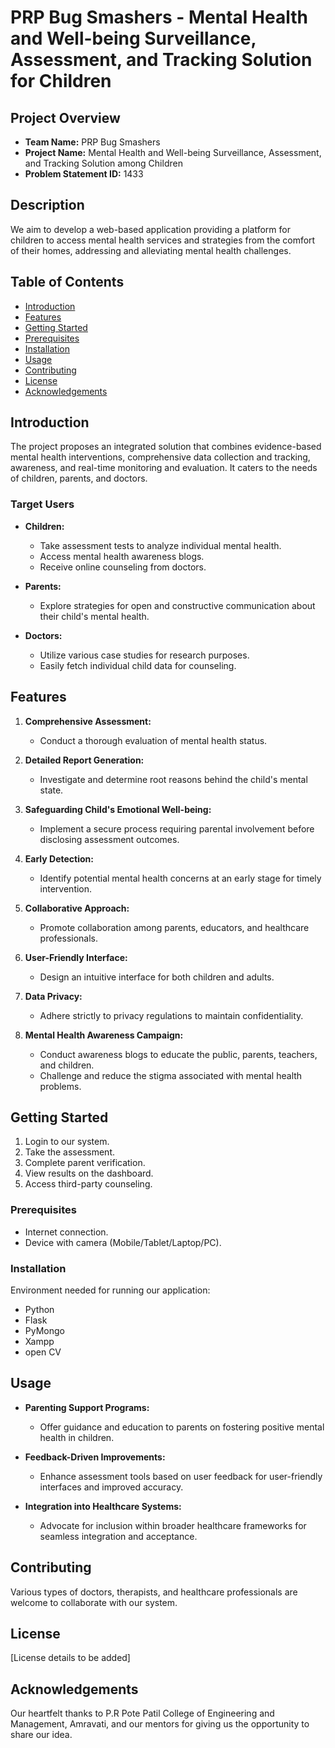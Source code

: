 # PRP Bug Smashers - Mental Health and Well-being Surveillance, Assessment, and Tracking Solution for Children

## Project Overview

- **Team Name:** PRP Bug Smashers
- **Project Name:** Mental Health and Well-being Surveillance, Assessment, and Tracking Solution among Children
- **Problem Statement ID:** 1433

## Description

We aim to develop a web-based application providing a platform for children to access mental health services and strategies from the comfort of their homes, addressing and alleviating mental health challenges.

## Table of Contents

- [Introduction](#introduction)
- [Features](#features)
- [Getting Started](#getting-started)
- [Prerequisites](#prerequisites)
- [Installation](#installation)
- [Usage](#usage)
- [Contributing](#contributing)
- [License](#license)
- [Acknowledgements](#acknowledgements)

## Introduction

The project proposes an integrated solution that combines evidence-based mental health interventions, comprehensive data collection and tracking, awareness, and real-time monitoring and evaluation. It caters to the needs of children, parents, and doctors.

### Target Users

- **Children:**
  - Take assessment tests to analyze individual mental health.
  - Access mental health awareness blogs.
  - Receive online counseling from doctors.

- **Parents:**
  - Explore strategies for open and constructive communication about their child's mental health.

- **Doctors:**
  - Utilize various case studies for research purposes.
  - Easily fetch individual child data for counseling.

## Features

1. **Comprehensive Assessment:**
   - Conduct a thorough evaluation of mental health status.
   
2. **Detailed Report Generation:**
   - Investigate and determine root reasons behind the child's mental state.

3. **Safeguarding Child's Emotional Well-being:**
   - Implement a secure process requiring parental involvement before disclosing assessment outcomes.

4. **Early Detection:**
   - Identify potential mental health concerns at an early stage for timely intervention.

5. **Collaborative Approach:**
   - Promote collaboration among parents, educators, and healthcare professionals.

6. **User-Friendly Interface:**
   - Design an intuitive interface for both children and adults.

7. **Data Privacy:**
   - Adhere strictly to privacy regulations to maintain confidentiality.

8. **Mental Health Awareness Campaign:**
   - Conduct awareness blogs to educate the public, parents, teachers, and children.
   - Challenge and reduce the stigma associated with mental health problems.

## Getting Started

1. Login to our system.
2. Take the assessment.
3. Complete parent verification.
4. View results on the dashboard.
5. Access third-party counseling.

### Prerequisites

- Internet connection.
- Device with camera (Mobile/Tablet/Laptop/PC).

### Installation

Environment needed for running our application:

- Python
- Flask
- PyMongo
- Xampp
- open CV

## Usage

- **Parenting Support Programs:**
  - Offer guidance and education to parents on fostering positive mental health in children.

- **Feedback-Driven Improvements:**
  - Enhance assessment tools based on user feedback for user-friendly interfaces and improved accuracy.

- **Integration into Healthcare Systems:**
  - Advocate for inclusion within broader healthcare frameworks for seamless integration and acceptance.

## Contributing

Various types of doctors, therapists, and healthcare professionals are welcome to collaborate with our system.

## License

[License details to be added]

## Acknowledgements

Our heartfelt thanks to P.R Pote Patil College of Engineering and Management, Amravati, and our mentors for giving us the opportunity to share our idea.


